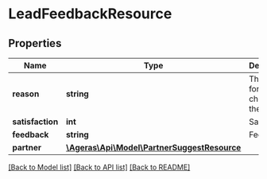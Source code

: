 # LeadFeedbackResource

## Properties
Name | Type | Description | Notes
------------ | ------------- | ------------- | -------------
**reason** | **string** | The reason for choosing the partner | [optional] 
**satisfaction** | **int** | Satisfaction | [optional] 
**feedback** | **string** | Feedback | [optional] 
**partner** | [**\Ageras\Api\Model\PartnerSuggestResource**](PartnerSuggestResource.md) |  | [optional] 

[[Back to Model list]](../README.md#documentation-for-models) [[Back to API list]](../README.md#documentation-for-api-endpoints) [[Back to README]](../README.md)


